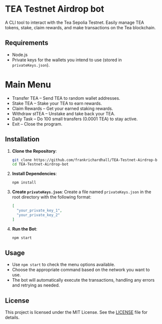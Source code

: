 # TEA Testnet Airdrop bot
A CLI tool to interact with the Tea Sepolia Testnet. Easily manage TEA tokens, stake, claim rewards, and make transactions on the Tea blockchain.

## Requirements

- Node.js
- Private keys for the wallets you intend to use (stored in `privateKeys.json`).

# Main Menu
- Transfer TEA – Send TEA to random wallet addresses.
- Stake TEA – Stake your TEA to earn rewards.
- Claim Rewards – Get your earned staking rewards.
- Withdraw stTEA – Unstake and take back your TEA.
- Daily Task – Do 100 small transfers (0.0001 TEA) to stay active.
- Exit – Close the program.

## Installation

1. **Clone the Repository**:

   ```bash
   git clone https://github.com/frankrichardhall/TEA-Testnet-Airdrop-bot.git
   cd TEA-Testnet-Airdrop-bot
   ```

2. **Install Dependencies**:

   ```bash
   npm install
   ```

3. **Create `privateKeys.json`**:
   Create a file named `privateKeys.json` in the root directory with the following format:

   ```json
   [
     "your_private_key_1",
     "your_private_key_2"
   ]
   ```

4. **Run the Bot**:

   ```bash
   npm start
   ```

## Usage

- Use `npm start` to check the menu options available.
- Choose the appropriate command based on the network you want to use.
- The bot will automatically execute the transactions, handling any errors and retrying as needed.

## License

This project is licensed under the MIT License. See the [LICENSE](LICENSE) file for details.
 
 
 
 
 
 
 
 
 
 
 
 
 
 
 
 
 
 